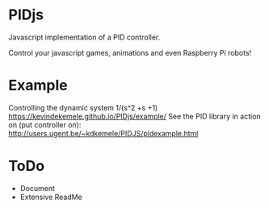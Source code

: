 # PIDjs
Javascript implementation of a PID controller. 

Control your javascript games, animations and even Raspberry Pi robots!
# Example
Controlling the dynamic system 1/(s^2 +s +1)
https://kevindekemele.github.io/PIDjs/example/
See the PID library in action on (put controller on):
http://users.ugent.be/~kdkemele/PIDJS/pidexample.html

# ToDo
- Document
- Extensive ReadMe
